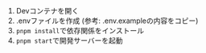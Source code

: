1. Devコンテナを開く
2. .envファイルを作成 (参考: .env.exampleの内容をコピー)
3. `pnpm install`で依存関係をインストール
4. `pnpm start`で開発サーバーを起動